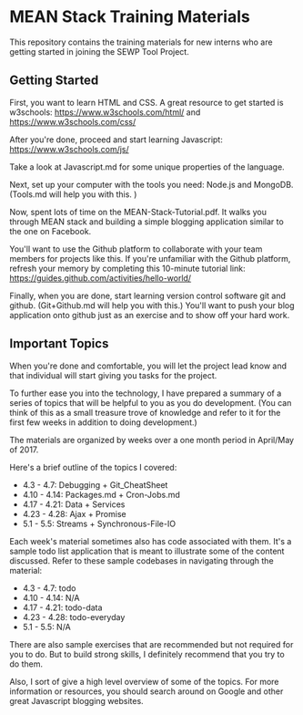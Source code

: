 # MEAN Stack Training Materials

This repository contains the training materials for new interns who are getting started
in joining the SEWP Tool Project.

## Getting Started

First, you want to learn HTML and CSS. A great resource to get started is w3schools: <https://www.w3schools.com/html/> and
<https://www.w3schools.com/css/>

After you're done, proceed and start learning Javascript: <https://www.w3schools.com/js/>

Take a look at Javascript.md for some unique properties of the language.

Next, set up your computer with the tools you need: Node.js and MongoDB. (Tools.md will help you with this. )

Now, spent lots of time on the MEAN-Stack-Tutorial.pdf. It walks you through MEAN stack and building a simple blogging application similar to the one on Facebook.

You'll want to use the Github platform to collaborate with your team members for projects like this. If you're unfamiliar with the Github platform, refresh your memory by completing this 10-minute tutorial link: https://guides.github.com/activities/hello-world/ 

Finally, when you are done, start learning version control software git and github. (Git+Github.md will help you with this.) You'll want to push your blog application onto github just as an exercise and to show off your hard work.

## Important Topics

When you're done and comfortable, you will let the project lead know and that individual will start giving you tasks for the project.

To further ease you into the technology, I have prepared a summary of a series of topics that will be helpful to you as you do development. (You can think of this as a small treasure trove of knowledge and refer to it for the first few weeks in addition to doing development.)

The materials are organized by weeks over a one month period in April/May of 2017.

Here's a brief outline of the topics I covered:

- 4.3 - 4.7: Debugging + Git_CheatSheet
- 4.10 - 4.14: Packages.md + Cron-Jobs.md
- 4.17 - 4.21: Data + Services
- 4.23 - 4.28: Ajax + Promise
- 5.1 - 5.5: Streams + Synchronous-File-IO

Each week's material sometimes also has code associated with them. It's a sample todo list application that is meant to illustrate some of the content discussed. Refer to these sample codebases in navigating through the material:

- 4.3 - 4.7: todo
- 4.10 - 4.14: N/A
- 4.17 - 4.21: todo-data
- 4.23 - 4.28: todo-everyday
- 5.1 - 5.5: N/A

There are also sample exercises that are recommended but not required for you to do. But to build strong skills, I definitely recommend that you try to do them.

Also, I sort of give a high level overview of some of the topics. For more information or resources, you should search around on Google and other great Javascript blogging websites.
